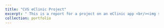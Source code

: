 ```yaml
---
title: "CVS eClinic Project"
excerpt: " This is a report for a project on an eClinic app <br/><img src='/images/500x300.png'>"
collection: portfolio
---
```


